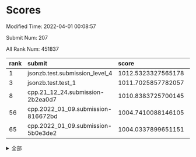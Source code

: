 # Scores

Modified Time: 2022-04-01 00:08:57

Submit Num: 207

All Rank Num: 451837

| rank |               submit               |       score        |       sigma        | pk_num |
| :--- | :--------------------------------- | :----------------- | :----------------- | :----- |
| 1    | jsonzb.test.submission_level_4     | 1012.5323327565178 | 0.8132485395906229 | 8726   |
| 3    | jsonzb.test.test_1                 | 1011.7025857782057 | 0.7886137201134308 | 8734   |
| 8    | cpp.21_12_24.submission-2b2ea0d7   | 1010.8383725700145 | 0.7933756006925736 | 8734   |
| 56   | cpp.2022_01_09.submission-816672bd | 1004.7410088146105 | 0.7122597544425757 | 8728   |
| 65   | cpp.2022_01_09.submission-5b0e3de2 | 1004.0337899651151 | 0.7135578182037529 | 8727   |


<details>
<summary>全部</summary>

| rank |                 submit                 |       score        |       sigma        | pk_num |
| :--- | :------------------------------------- | :----------------- | :----------------- | :----- |
| 1    | jsonzb.test.submission_level_4         | 1012.5323327565178 | 0.8132485395906229 | 8726   |
| 2    | gobigger.level_3.submission_level_3_19 | 1012.4472422790184 | 0.7796817112946876 | 8732   |
| 3    | jsonzb.test.test_1                     | 1011.7025857782057 | 0.7886137201134308 | 8734   |
| 4    | gobigger.level_3.submission_level_3_37 | 1011.2600805517302 | 0.7790566805337724 | 8730   |
| 5    | gobigger.level_3.submission_level_3_0  | 1011.1340925203638 | 0.7732309076285437 | 8735   |
| 6    | gobigger.level_3.submission_level_3_26 | 1011.0829881409154 | 0.7495368476678389 | 8732   |
| 7    | gobigger.level_3.submission_level_3_2  | 1010.8871318122615 | 0.7506469047304227 | 8730   |
| 8    | cpp.21_12_24.submission-2b2ea0d7       | 1010.8383725700145 | 0.7933756006925736 | 8734   |
| 9    | gobigger.level_3.submission_level_3_30 | 1010.8249163709532 | 0.7728833719924215 | 8732   |
| 10   | gobigger.level_3.submission_level_3_31 | 1010.7413255478602 | 0.7492090410234081 | 8734   |
| 11   | gobigger.level_3.submission_level_3_12 | 1010.6529089954703 | 0.7688537979774406 | 8728   |
| 12   | gobigger.level_3.submission_level_3_13 | 1010.629752250818  | 0.7833817670158788 | 8734   |
| 13   | gobigger.level_3.submission_level_3_16 | 1010.5904635084639 | 0.7599524820574676 | 8728   |
| 14   | gobigger.level_3.submission_level_3_25 | 1010.5637382978698 | 0.782462351864667  | 8731   |
| 15   | gobigger.level_3.submission_level_3_27 | 1010.5627885728968 | 0.7631127077275441 | 8732   |
| 16   | gobigger.level_3.submission_level_3_38 | 1010.5605855653278 | 0.7717892612825227 | 8731   |
| 17   | gobigger.level_3.submission_level_3_36 | 1010.5197746131197 | 0.7748764301926914 | 8732   |
| 18   | gobigger.level_3.submission_level_3_46 | 1010.5106763269622 | 0.7695433341485173 | 8732   |
| 19   | gobigger.level_3.submission_level_3_18 | 1010.4508346919666 | 0.7643810011996351 | 8730   |
| 20   | gobigger.level_3.submission_level_3_35 | 1010.4436673654593 | 0.7388512036850298 | 8732   |
| 21   | gobigger.level_3.submission_level_3_39 | 1010.3591953082033 | 0.7674811129419907 | 8732   |
| 22   | gobigger.level_3.submission_level_3_48 | 1010.2952686566503 | 0.781706799354061  | 8727   |
| 23   | gobigger.level_3.submission_level_3_45 | 1010.2876298661629 | 0.7768833747556838 | 8729   |
| 24   | gobigger.level_3.submission_level_3_1  | 1010.2598190543637 | 0.7611914979385378 | 8734   |
| 25   | gobigger.level_3.submission_level_3_8  | 1010.2104013516747 | 0.7389862835194445 | 8732   |
| 26   | gobigger.level_3.submission_level_3_40 | 1010.2078845091318 | 0.7646794976109124 | 8732   |
| 27   | gobigger.level_3.submission_level_3_10 | 1010.1878574800384 | 0.7654559021499352 | 8730   |
| 28   | gobigger.level_3.submission_level_3_42 | 1010.1873252390511 | 0.7435766274568704 | 8728   |
| 29   | gobigger.level_3.submission_level_3_17 | 1010.1649611415819 | 0.7719562122263576 | 8733   |
| 30   | gobigger.level_3.submission_level_3_21 | 1010.1306327426558 | 0.7511027050265019 | 8728   |
| 31   | gobigger.level_3.submission_level_3_41 | 1010.1068644501024 | 0.7570788705760729 | 8731   |
| 32   | gobigger.level_3.submission_level_3_11 | 1010.0898242400262 | 0.7528870590413589 | 8728   |
| 33   | gobigger.level_3.submission_level_3_44 | 1009.9833816885201 | 0.7686715961332117 | 8730   |
| 34   | gobigger.level_3.submission_level_3_9  | 1009.9821213661486 | 0.7532497761037094 | 8734   |
| 35   | gobigger.level_3.submission_level_3_43 | 1009.9719251574527 | 0.7605390019652662 | 8729   |
| 36   | gobigger.level_3.submission_level_3_29 | 1009.9489224471104 | 0.7879868753919602 | 8732   |
| 37   | gobigger.level_3.submission_level_3_3  | 1009.8930290052327 | 0.7560922408533872 | 8728   |
| 38   | gobigger.level_3.submission_level_3_28 | 1009.8317034371617 | 0.7757546011182824 | 8732   |
| 39   | gobigger.level_3.submission_level_3_22 | 1009.8157274264191 | 0.7363449508442201 | 8731   |
| 40   | gobigger.level_3.submission_level_3_7  | 1009.792363442335  | 0.7452088501531267 | 8729   |
| 41   | gobigger.level_3.submission_level_3_14 | 1009.6601125002925 | 0.7629543439171204 | 8735   |
| 42   | gobigger.level_3.submission_level_3_49 | 1009.5883770000662 | 0.7470721675581271 | 8731   |
| 43   | gobigger.level_3.submission_level_3_24 | 1009.4246605243063 | 0.7346677439428113 | 8732   |
| 44   | gobigger.level_3.submission_level_3_47 | 1009.3508980895402 | 0.7423419261755543 | 8734   |
| 45   | gobigger.level_3.submission_level_3_6  | 1009.2174180746268 | 0.7758624419710827 | 8733   |
| 46   | gobigger.level_3.submission_level_3_15 | 1009.152418603423  | 0.750071430766313  | 8728   |
| 47   | gobigger.level_3.submission_level_3_23 | 1009.0113429328647 | 0.7475527978852016 | 8732   |
| 48   | gobigger.level_3.submission_level_3_4  | 1009.0092962895327 | 0.7292488936153722 | 8729   |
| 49   | gobigger.level_3.submission_level_3_32 | 1008.9462783861353 | 0.7491057571257576 | 8737   |
| 50   | gobigger.level_3.submission_level_3_5  | 1008.7718655042032 | 0.7454338759802646 | 8728   |
| 51   | gobigger.level_3.submission_level_3_33 | 1008.6723798817196 | 0.7488337184750631 | 8730   |
| 52   | gobigger.level_3.submission_level_3_20 | 1008.6662078932628 | 0.7409629613994678 | 8729   |
| 53   | gobigger.level_3.submission_level_3_34 | 1008.3848776906377 | 0.7487246296777428 | 8731   |
| 54   | gobigger.level_1.submission_level_1_12 | 1004.9678868386898 | 0.7264950833991475 | 8730   |
| 55   | gobigger.level_1.submission_level_1_32 | 1004.91515112447   | 0.7203545432520659 | 8723   |
| 56   | cpp.2022_01_09.submission-816672bd     | 1004.7410088146105 | 0.7122597544425757 | 8728   |
| 57   | gobigger.level_1.submission_level_1_47 | 1004.6704349276679 | 0.7134293798958988 | 8732   |
| 58   | gobigger.level_1.submission_level_1_21 | 1004.53883172287   | 0.7102167800994792 | 8734   |
| 59   | gobigger.level_1.submission_level_1_39 | 1004.4982602792186 | 0.7238996543122761 | 8727   |
| 60   | gobigger.level_1.submission_level_1_30 | 1004.4812014774514 | 0.7037433434786413 | 8729   |
| 61   | gobigger.level_1.submission_level_1_16 | 1004.2463416810756 | 0.7123466364896167 | 8731   |
| 62   | gobigger.level_1.submission_level_1_35 | 1004.2130645635466 | 0.7194420276263113 | 8728   |
| 63   | gobigger.level_1.submission_level_1_7  | 1004.1025672821412 | 0.711728290738956  | 8731   |
| 64   | gobigger.level_1.submission_level_1_8  | 1004.0508167972031 | 0.7134100841049973 | 8729   |
| 65   | cpp.2022_01_09.submission-5b0e3de2     | 1004.0337899651151 | 0.7135578182037529 | 8727   |
| 66   | gobigger.level_1.submission_level_1_29 | 1004.005207586405  | 0.7139114245983201 | 8733   |
| 67   | gobigger.level_1.submission_level_1_22 | 1003.892872806011  | 0.7185837463892545 | 8727   |
| 68   | gobigger.level_1.submission_level_1_36 | 1003.8548929191919 | 0.7230499368002884 | 8732   |
| 69   | gobigger.level_1.submission_level_1_45 | 1003.7893788951169 | 0.7213369374891812 | 8737   |
| 70   | gobigger.level_1.submission_level_1_4  | 1003.753575123969  | 0.7104131722021643 | 8733   |
| 71   | gobigger.level_1.submission_level_1_43 | 1003.743898344128  | 0.7269905169603853 | 8727   |
| 72   | gobigger.level_1.submission_level_1_24 | 1003.7223166700353 | 0.7180583055358194 | 8733   |
| 73   | gobigger.level_1.submission_level_1_28 | 1003.675591947488  | 0.7290524730026529 | 8732   |
| 74   | gobigger.level_1.submission_level_1_19 | 1003.622706000092  | 0.7315527053495816 | 8737   |
| 75   | gobigger.level_1.submission_level_1_14 | 1003.6069901514387 | 0.7135096475750663 | 8734   |
| 76   | gobigger.level_1.submission_level_1_38 | 1003.4844691371487 | 0.7198277550384462 | 8727   |
| 77   | gobigger.level_1.submission_level_1_10 | 1003.465845519082  | 0.7152251513745909 | 8738   |
| 78   | gobigger.level_1.submission_level_1_20 | 1003.4389390634112 | 0.7182937511374928 | 8735   |
| 79   | gobigger.level_1.submission_level_1_42 | 1003.4298659661611 | 0.7222072448807713 | 8735   |
| 80   | gobigger.level_1.submission_level_1_9  | 1003.414226995727  | 0.7195862981481603 | 8731   |
| 81   | gobigger.level_1.submission_level_1_18 | 1003.4053578457341 | 0.7122544030102462 | 8733   |
| 82   | gobigger.level_1.submission_level_1_13 | 1003.3817122596298 | 0.7133605060082533 | 8732   |
| 83   | gobigger.level_1.submission_level_1_0  | 1003.2114298114401 | 0.7109971561107656 | 8728   |
| 84   | gobigger.level_1.submission_level_1_1  | 1003.194142236387  | 0.7223242397511702 | 8732   |
| 85   | gobigger.level_1.submission_level_1_17 | 1003.1255703181906 | 0.718791509396816  | 8725   |
| 86   | gobigger.level_1.submission_level_1_25 | 1003.0907003342159 | 0.7068811879519493 | 8737   |
| 87   | gobigger.level_1.submission_level_1_44 | 1003.0714943444198 | 0.7127989489495766 | 8732   |
| 88   | gobigger.level_1.submission_level_1_11 | 1003.0605645074555 | 0.723600224023785  | 8723   |
| 89   | gobigger.level_1.submission_level_1_34 | 1003.0037599370606 | 0.7152176063765109 | 8733   |
| 90   | gobigger.level_1.submission_level_1_37 | 1002.9945408551628 | 0.7089412461415483 | 8735   |
| 91   | gobigger.level_1.submission_level_1_3  | 1002.9916358935752 | 0.7252730382911509 | 8726   |
| 92   | gobigger.level_1.submission_level_1_5  | 1002.9758668102305 | 0.7226014259084865 | 8729   |
| 93   | gobigger.level_1.submission_level_1_6  | 1002.9117026938466 | 0.7202062310623762 | 8733   |
| 94   | gobigger.level_1.submission_level_1_2  | 1002.8609940288428 | 0.7083891111178694 | 8730   |
| 95   | gobigger.level_1.submission_level_1_48 | 1002.8172729973556 | 0.7311328234472636 | 8733   |
| 96   | gobigger.level_1.submission_level_1_26 | 1002.6598210194772 | 0.7164603801663514 | 8729   |
| 97   | gobigger.level_1.submission_level_1_27 | 1002.6114188870441 | 0.7179703027823254 | 8734   |
| 98   | gobigger.level_1.submission_level_1_31 | 1002.4667862496747 | 0.7230333405644955 | 8730   |
| 99   | gobigger.level_1.submission_level_1_41 | 1002.465944349219  | 0.7144181663979593 | 8731   |
| 100  | gobigger.level_1.submission_level_1_15 | 1002.2335921562079 | 0.7214887220701304 | 8733   |
| 101  | gobigger.level_1.submission_level_1_46 | 1002.1064801949414 | 0.7217949277533297 | 8732   |
| 102  | gobigger.level_1.submission_level_1_40 | 1002.083810710002  | 0.7189392593424987 | 8731   |
| 103  | gobigger.level_1.submission_level_1_33 | 1002.007697379823  | 0.7230765447107387 | 8736   |
| 104  | gobigger.level_1.submission_level_1_23 | 1002.0025375196778 | 0.7089388913570546 | 8734   |
| 105  | gobigger.level_1.submission_level_1_49 | 1001.8782950326274 | 0.7156688036222032 | 8731   |
| 106  | gobigger.random.submission_random_39   | 997.4117822443374  | 0.7002741629743418 | 8729   |
| 107  | gobigger.random.submission_random_7    | 997.3544746122376  | 0.7144453173519969 | 8728   |
| 108  | gobigger.random.submission_random_21   | 997.002462806476   | 0.7102130462586588 | 8733   |
| 109  | gobigger.random.submission_random_11   | 996.9579183417768  | 0.7122926081758515 | 8728   |
| 110  | gobigger.random.submission_random_38   | 996.7791132521223  | 0.704677446062598  | 8731   |
| 111  | gobigger.random.submission_random_0    | 996.7603964856514  | 0.7238267622762433 | 8733   |
| 112  | gobigger.random.submission_random_32   | 996.7255243512014  | 0.7087200038920045 | 8734   |
| 113  | gobigger.random.submission_random_29   | 996.6021694322218  | 0.7117274493396831 | 8732   |
| 114  | gobigger.random.submission_random_16   | 996.5540576795795  | 0.7147756936353604 | 8735   |
| 115  | gobigger.random.submission_random_46   | 996.5399116707404  | 0.7096502086362487 | 8741   |
| 116  | gobigger.random.submission_random_47   | 996.4637607289387  | 0.7188312009190091 | 8735   |
| 117  | gobigger.random.submission_random_28   | 996.4614662856942  | 0.7097918843355393 | 8732   |
| 118  | gobigger.random.submission_random_48   | 996.4136349778742  | 0.7212577456347999 | 8729   |
| 119  | gobigger.random.submission_random_33   | 996.2761014871144  | 0.7215125702280072 | 8735   |
| 120  | gobigger.random.submission_random_14   | 996.2609071952638  | 0.7046675544217345 | 8725   |
| 121  | gobigger.random.submission_random_2    | 996.1964607061309  | 0.7090979467987065 | 8727   |
| 122  | gobigger.random.submission_random_8    | 996.1628621224277  | 0.7106255475957702 | 8732   |
| 123  | gobigger.random.submission_random_34   | 996.1453696526231  | 0.6982814930288337 | 8733   |
| 124  | gobigger.random.submission_random_17   | 996.1113110934988  | 0.7194033264810588 | 8729   |
| 125  | gobigger.random.submission_random_5    | 995.9911195572371  | 0.6961673638521074 | 8728   |
| 126  | gobigger.random.submission_random_19   | 995.9627730763275  | 0.7029438814112331 | 8736   |
| 127  | gobigger.random.submission_random_4    | 995.8755883849602  | 0.7240689139579347 | 8728   |
| 128  | gobigger.random.submission_random_23   | 995.8501248218951  | 0.710178113335672  | 8729   |
| 129  | gobigger.random.submission_random_41   | 995.8416814660949  | 0.7099115958046246 | 8726   |
| 130  | gobigger.random.submission_random_43   | 995.8375135947115  | 0.7069450177262246 | 8733   |
| 131  | gobigger.random.submission_random_49   | 995.7865883720634  | 0.7174306762064148 | 8730   |
| 132  | gobigger.random.submission_random_22   | 995.7636459432284  | 0.7029171088954044 | 8733   |
| 133  | gobigger.random.submission_random_37   | 995.7533437545022  | 0.6996269107834296 | 8727   |
| 134  | gobigger.random.submission_random_44   | 995.7436447012924  | 0.7083431208560106 | 8732   |
| 135  | gobigger.random.submission_random_9    | 995.733645674946   | 0.7262031024118091 | 8735   |
| 136  | gobigger.random.submission_random_10   | 995.7327656617624  | 0.7073880609426321 | 8734   |
| 137  | gobigger.random.submission_random_30   | 995.6805587338107  | 0.7116107617396351 | 8727   |
| 138  | gobigger.random.submission_random_45   | 995.6671361244104  | 0.7208904211352947 | 8734   |
| 139  | gobigger.random.submission_random_12   | 995.6179421672632  | 0.7079604021681333 | 8730   |
| 140  | gobigger.random.submission_random_25   | 995.5662485558438  | 0.7209306454571579 | 8723   |
| 141  | gobigger.random.submission_random_40   | 995.5481554028601  | 0.7104539767366649 | 8723   |
| 142  | gobigger.random.submission_random_35   | 995.5360744747353  | 0.715288514303547  | 8732   |
| 143  | gobigger.random.submission_random_18   | 995.5291530748678  | 0.7294817606984723 | 8731   |
| 144  | gobigger.random.submission_random_42   | 995.5170475882045  | 0.7114055703978791 | 8730   |
| 145  | gobigger.random.submission_random_15   | 995.4864288011514  | 0.7057783265341541 | 8733   |
| 146  | gobigger.random.submission_random_6    | 995.4342624310055  | 0.7113795639311981 | 8730   |
| 147  | gobigger.random.submission_random_13   | 995.12868141636    | 0.7264919420071755 | 8733   |
| 148  | gobigger.random.submission_random_1    | 995.1050654518464  | 0.7265001922177633 | 8731   |
| 149  | gobigger.random.submission_random_20   | 995.0627903759367  | 0.7194863917769736 | 8731   |
| 150  | gobigger.random.submission_random_31   | 995.0193323504287  | 0.7064307538976107 | 8732   |
| 151  | gobigger.random.submission_random_27   | 994.8750423534233  | 0.7369956156164537 | 8732   |
| 152  | gobigger.random.submission_random_26   | 994.8089860487908  | 0.720748162742476  | 8732   |
| 153  | gobigger.random.submission_random_3    | 994.7886397039427  | 0.724102233243384  | 8732   |
| 154  | gobigger.random.submission_random_36   | 994.7277778668678  | 0.7190663936268621 | 8736   |
| 155  | gobigger.random.submission_random_24   | 994.5634422635164  | 0.7287536300800288 | 8731   |
| 156  | gobigger.level_2.submission_level_2_21 | 994.5002144560185  | 0.7241575912634272 | 8731   |
| 157  | gobigger.level_2.submission_level_2_20 | 993.6277052296043  | 0.7310139909021838 | 8737   |
| 158  | gobigger.level_2.submission_level_2_48 | 993.4986111876492  | 0.740135438566752  | 8731   |
| 159  | gobigger.level_2.submission_level_2_28 | 993.3504632020648  | 0.7371544156929328 | 8734   |
| 160  | gobigger.level_2.submission_level_2_37 | 993.3373870926439  | 0.741173280644126  | 8736   |
| 161  | gobigger.level_2.submission_level_2_45 | 993.3114786249151  | 0.732544380494094  | 8732   |
| 162  | gobigger.level_2.submission_level_2_13 | 993.2707373903752  | 0.7357567838981518 | 8729   |
| 163  | gobigger.level_2.submission_level_2_40 | 993.2548261049606  | 0.7344741131769769 | 8732   |
| 164  | gobigger.level_2.submission_level_2_27 | 993.1735200688363  | 0.7510247497031707 | 8726   |
| 165  | gobigger.level_2.submission_level_2_1  | 993.0946431518662  | 0.7370629594298465 | 8736   |
| 166  | gobigger.level_2.submission_level_2_19 | 992.9442581245547  | 0.7362320091143093 | 8728   |
| 167  | gobigger.level_2.submission_level_2_6  | 992.8682642915674  | 0.7475118594660652 | 8729   |
| 168  | gobigger.level_2.submission_level_2_11 | 992.8586904380408  | 0.7399594446157879 | 8731   |
| 169  | gobigger.level_2.submission_level_2_39 | 992.8412554024496  | 0.7300405688026232 | 8735   |
| 170  | gobigger.level_2.submission_level_2_22 | 992.8374371267321  | 0.75446701660907   | 8731   |
| 171  | gobigger.level_2.submission_level_2_26 | 992.7793254261098  | 0.7375685782496809 | 8731   |
| 172  | gobigger.level_2.submission_level_2_42 | 992.6120395026605  | 0.7340467856164121 | 8734   |
| 173  | gobigger.level_2.submission_level_2_2  | 992.4833564399199  | 0.7365569292535556 | 8733   |
| 174  | gobigger.level_2.submission_level_2_36 | 992.4822820919859  | 0.7467225031873762 | 8732   |
| 175  | gobigger.level_2.submission_level_2_3  | 992.4533075284411  | 0.7192276526469338 | 8733   |
| 176  | gobigger.level_2.submission_level_2_43 | 992.3266117273644  | 0.7551758611698802 | 8729   |
| 177  | gobigger.level_2.submission_level_2_25 | 992.270021110401   | 0.7486061294639118 | 8725   |
| 178  | gobigger.level_2.submission_level_2_38 | 992.259540417117   | 0.7338607705557261 | 8729   |
| 179  | gobigger.level_2.submission_level_2_4  | 992.256167250014   | 0.7424456567993089 | 8730   |
| 180  | gobigger.level_2.submission_level_2_31 | 992.206591724442   | 0.7521258064600901 | 8729   |
| 181  | gobigger.level_2.submission_level_2_34 | 992.1829385811468  | 0.7463471798780724 | 8735   |
| 182  | gobigger.level_2.submission_level_2_14 | 992.1548412183503  | 0.7296692503054042 | 8730   |
| 183  | gobigger.level_2.submission_level_2_47 | 992.1437673629886  | 0.7456805700941205 | 8738   |
| 184  | gobigger.level_2.submission_level_2_23 | 992.080862190115   | 0.7381343082151848 | 8733   |
| 185  | gobigger.level_2.submission_level_2_44 | 991.9891366335037  | 0.7467033406874659 | 8731   |
| 186  | gobigger.level_2.submission_level_2_15 | 991.9573070204035  | 0.7579888533734784 | 8727   |
| 187  | gobigger.level_2.submission_level_2_16 | 991.9501260328852  | 0.7462026901233633 | 8733   |
| 188  | gobigger.level_2.submission_level_2_32 | 991.9282739422183  | 0.7365343489572416 | 8731   |
| 189  | gobigger.level_2.submission_level_2_30 | 991.9072354237204  | 0.7516755954192105 | 8730   |
| 190  | gobigger.level_2.submission_level_2_5  | 991.8979250158465  | 0.754243252613901  | 8728   |
| 191  | gobigger.level_2.submission_level_2_17 | 991.8892205625001  | 0.7473612160486831 | 8736   |
| 192  | gobigger.level_2.submission_level_2_24 | 991.8579313474003  | 0.7449832567712692 | 8730   |
| 193  | gobigger.level_2.submission_level_2_8  | 991.7443333753621  | 0.743600041900763  | 8731   |
| 194  | gobigger.level_2.submission_level_2_41 | 991.728337011993   | 0.7591852375935431 | 8729   |
| 195  | gobigger.level_2.submission_level_2_33 | 991.623963955466   | 0.7497030549410109 | 8730   |
| 196  | gobigger.level_2.submission_level_2_18 | 991.5246106047806  | 0.7325032356030211 | 8735   |
| 197  | gobigger.level_2.submission_level_2_29 | 991.4726225749838  | 0.7355155881299743 | 8730   |
| 198  | gobigger.level_2.submission_level_2_35 | 991.2175744418278  | 0.7565690034003203 | 8733   |
| 199  | gobigger.level_2.submission_level_2_10 | 991.1459274255881  | 0.7567909763781355 | 8732   |
| 200  | gobigger.level_2.submission_level_2_49 | 991.0589875527818  | 0.7659316796535182 | 8728   |
| 201  | gobigger.level_2.submission_level_2_12 | 990.6226330713497  | 0.7618701377941164 | 8735   |
| 202  | gobigger.level_2.submission_level_2_7  | 990.5701884930955  | 0.7543940046727987 | 8730   |
| 203  | gobigger.level_2.submission_level_2_0  | 990.3096384309489  | 0.7511965815318592 | 8731   |
| 204  | gobigger.level_2.submission_level_2_46 | 990.273446237583   | 0.7557855928075966 | 8727   |
| 205  | gobigger.level_2.submission_level_2_9  | 989.6566395305721  | 0.7620571859393774 | 8733   |
| 206  | gobigger.none.submission_none_0        | 977.3002115397906  | 1.3010535199159785 | 8729   |
| 207  | gobigger.none.submission_none_1        | 975.3549316508986  | 1.5728543154046908 | 8729   |

</details>